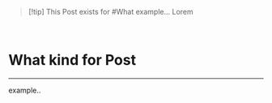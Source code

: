 > [!tip] This Post exists for #What 
> example... Lorem

<br/>

# What kind for Post

- - - 
example..


